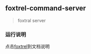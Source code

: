 ## foxtrel-command-server
   > foxtral server
   
### 运行说明

点击[foxtrel](https://github.com/qzhongyou/foxtrel/blob/master/README.md)到文档说明
   
